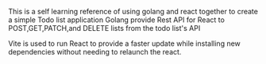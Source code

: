 This is a self learning reference of using golang and react together to create a simple Todo list application
Golang provide Rest API for React to POST,GET,PATCH,and DELETE lists from the todo list's API

Vite is used to run React to provide a faster update while installing new dependencies without needing to relaunch the react.
